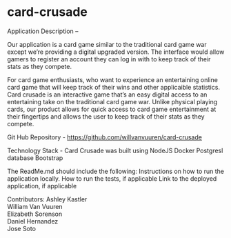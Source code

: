 # card-crusade

Application Description – 

Our application is a card game similar to the traditional card game war except we’re providing a digital upgraded version.
The interface would allow gamers to register an account they can log in with to keep track of their stats as they compete. 

For card game enthusiasts, who want to experience an entertaining online card game that will keep track of their wins and other applicaible statistics. 
Card crusade is an interactive game that’s an easy digital access to an entertaining take on the traditional card game war. 
Unlike physical playing cards, our product allows for quick access to card game entertainment at their fingertips and allows the user to keep track of their stats as they compete. 

Git Hub Repository - https://github.com/willvanvuuren/card-crusade

Technology Stack -
Card Crusade was built using
NodeJS
Docker
Postgresl database
Bootstrap




The ReadMe.md should include the following:
    Instructions on how to run the application locally.
    How to run the tests, if applicable
    Link to the deployed application, if applicable


Contributors: 
Ashley Kastler     	    
William Van Vuuren  
Elizabeth Sorenson	   
Daniel Hernandez	
Jose Soto
